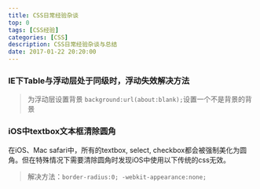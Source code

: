 ```yaml
---
title: CSS日常经验杂谈
top: 0
tags: [CSS经验]
categories: [CSS]
description: CSS日常经验杂谈与总结
date: 2017-01-22 20:20:00
---
```



### IE下Table与浮动层处于同级时，浮动失效解决方法
> 为浮动层设置背景 `background:url(about:blank);`设置一个不是背景的背景

<!-- more -->


### iOS中textbox文本框清除圆角
在iOS、Mac safari中，所有的textbox, select, checkbox都会被强制美化为圆角。但在特殊情况下需要清除圆角时发现iOS中使用以下传统的css无效。
> 解决方法：`border-radius:0; -webkit-appearance:none;`
